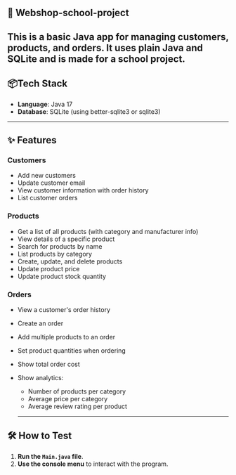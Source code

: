 ## 🏪 Webshop-school-project ##

This is a basic Java app for managing customers, products, and orders. It uses plain Java and SQLite and is made for a school project.
---

## 📦Tech Stack

- **Language**: Java 17
- **Database**: SQLite (using better-sqlite3 or sqlite3)

---

## ✨ Features

### **Customers**
- Add new customers
- Update customer email
- View customer information with order history
- List customer orders

### **Products**
- Get a list of all products (with category and manufacturer info)
- View details of a specific product
- Search for products by name
- List products by category
- Create, update, and delete products
- Update product price
- Update product stock quantity

### **Orders**
- View a customer's order history
- Create an order
- Add multiple products to an order
- Set product quantities when ordering
- Show total order cost
- Show analytics:
  - Number of products per category
  - Average price per category
  - Average review rating per product
 
  ---

## 🛠 How to Test

1. **Run the `Main.java` file**.
2. **Use the console menu** to interact with the program.
